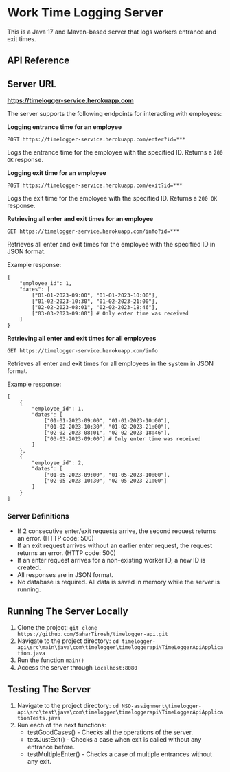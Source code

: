 # Work Time Logging Server

This is a Java 17 and Maven-based server that logs workers entrance and exit times.

## API Reference


## Server URL 

**https://timelogger-service.herokuapp.com**

The server supports the following endpoints for interacting with employees:

**Logging entrance time for an employee**
```
POST https://timelogger-service.herokuapp.com/enter?id=***
```
Logs the entrance time for the employee with the specified ID. Returns a `200 OK` response.

**Logging exit time for an employee**
```
POST https://timelogger-service.herokuapp.com/exit?id=***
```
Logs the exit time for the employee with the specified ID. Returns a `200 OK` response.

**Retrieving all enter and exit times for an employee**
```
GET https://timelogger-service.herokuapp.com/info?id=***
```
Retrieves all enter and exit times for the employee with the specified ID in JSON format.

Example response:
```
{
    "employee_id": 1,
    "dates": [
        ["01-01-2023-09:00", "01-01-2023-10:00"],
        ["01-02-2023-10:30", "01-02-2023-21:00"],
        ["02-02-2023-08:01", "02-02-2023-18:46"],
        ["03-03-2023-09:00"] # Only enter time was received
    ]
}
```

**Retrieving all enter and exit times for all employees**
```
GET https://timelogger-service.herokuapp.com/info
```
Retrieves all enter and exit times for all employees in the system in JSON format.

Example response:
```
[
    {
        "employee_id": 1,
        "dates": [
            ["01-01-2023-09:00", "01-01-2023-10:00"],
            ["01-02-2023-10:30", "01-02-2023-21:00"],
            ["02-02-2023-08:01", "02-02-2023-18:46"],
            ["03-03-2023-09:00"] # Only enter time was received
        ]
    },
    {
        "employee_id": 2,
        "dates": [
            ["01-05-2023-09:00", "01-05-2023-10:00"],
            ["02-05-2023-10:30", "02-05-2023-21:00"]
        ]
    }
]
```

### Server Definitions

- If 2 consecutive enter/exit requests arrive, the second request returns an error. (HTTP code: 500)
- If an exit request arrives without an earlier enter request, the request returns an error. (HTTP code: 500)
- If an enter request arrives for a non-existing worker ID, a new ID is created.
- All responses are in JSON format.
- No database is required. All data is saved in memory while the server is running.

## Running The Server Locally

1. Clone the project: `git clone https://github.com/SaharTirosh/timelogger-api.git`
2. Navigate to the project directory: `cd timelogger-api\src\main\java\com\timelogger\timeloggerapi\TimeLoggerApiApplication.java`
3. Run the function `main()`
4. Access the server through `localhost:8080`

## Testing The Server 
1. Navigate to the project directory: `cd NSO-assignment\timelogger-api\src\test\java\com\timelogger\timeloggerapi\TimeLoggerApiApplicationTests.java`
2. Run each of the next functions:
    - testGoodCases() - Checks all the operations of the server.
    - testJustExit() -  Checks a case when exit is called without any entrance before.
    - testMultipleEnter() - Checks a case of multiple entrances without any exit.
